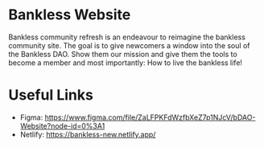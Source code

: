 # Bankless Website
Bankless community refresh is an endeavour to reimagine the bankless community site. The goal is to give
newcomers a window into the soul of the Bankless DAO. Show them our mission and give them the tools to become a member and most importantly: How to live the bankless life!
# Useful Links
* Figma: https://www.figma.com/file/ZaLFPKFdWzfbXeZ7p1NJcV/bDAO-Website?node-id=0%3A1
* Netlify: https://bankless-new.netlify.app/
